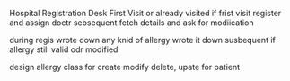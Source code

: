 Hospital
Registration Desk
First Visit or already visited
if frist visit register and assign doctr
sebsequent fetch details and ask for modiication

during regis wrote down any knid of allergy wrote it down
susbequent if allergy still valid odr modified

design allergy class for create modify delete, upate for patient